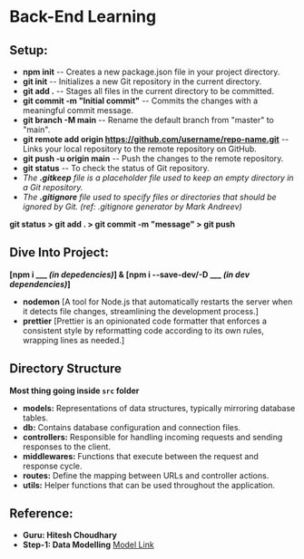 # Back-End Learning
## Setup:
- **npm init** -- Creates a new package.json file in your project directory.
- **git init** -- Initializes a new Git repository in the current directory.
- **git add .** -- Stages all files in the current directory to be committed.
- **git commit -m "Initial commit"** -- Commits the changes with a meaningful commit message.
- **git branch -M main** -- Rename the default branch from "master" to "main".
- **git remote add origin https://github.com/username/repo-name.git** -- Links your local repository to the remote repository on GitHub.
- **git push -u origin main** -- Push the changes to the remote repository.
- **git status** -- To check the status of Git repository.
- *The **.gitkeep** file is a placeholder file used to keep an empty directory in a Git repository.*
- *The **.gitignore** file used to specify files or directories that should be ignored by Git. (ref: .gitignore generator by Mark Andreev)*

**git status > git add . > git commit -m "message" > git push**

## Dive Into Project:
**[npm i ___ *(in depedencies)*] & [npm i --save-dev/-D ___ *(in dev dependencies)*]**
- **nodemon**  [A tool for Node.js that automatically restarts the server when it detects file changes, streamlining the development process.]
- **prettier** [Prettier is an opinionated code formatter that enforces a consistent style by reformatting code according to its own rules, wrapping lines as needed.]

## Directory Structure
**Most thing going inside `src` folder**
- **models:** Representations of data structures, typically mirroring database tables.
- **db:** Contains database configuration and connection files.
- **controllers:** Responsible for handling incoming requests and sending responses to the client.
- **middlewares:** Functions that execute between the request and response cycle.
- **routes:** Define the mapping between URLs and controller actions.
- **utils:** Helper functions that can be used throughout the application.

## Reference:
- **Guru: Hitesh Choudhary**
- **Step-1: Data Modelling** [Model Link](https://app.eraser.io/workspace/YtPqZ1VogxGy1jzIDkzj)